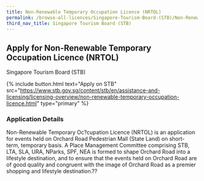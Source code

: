```yaml
---
title: Non-Renewable Temporary Occupation Licence (NRTOL)
permalink: /browse-all-licences/Singapore-Tourism-Board-(STB)/Non-Renewable-Temporary-Occupation-Licence-(NRTOL)
third_nav_title: Singapore Tourism Board (STB)
---
```


## Apply for Non-Renewable Temporary Occupation Licence (NRTOL)

Singapore Tourism Board (STB)

{% include button.html text="Apply on STB" src="https://www.stb.gov.sg/content/stb/en/assistance-and-licensing/licensing-overview/non-renewable-temporary-occupation-licence.html" type="primary" %}

### Application Details

<p>Non-Renewable Temporary Oc?cupation Licence (NRTOL) is an application for events held on Orchard Road Pedestrian Mall (State Land) on short-term, temporary basis. A Place Management Committee comprising STB, LTA, SLA, URA, NParks, SPF, NEA is formed to shape Orchard Road into a lifestyle destination, and to ensure that the events held on Orchard Road are of good quality and congruent with the image of Orchard Road as a premier shopping and lifestyle destination.??</p>

